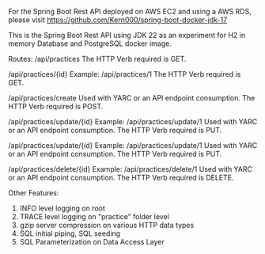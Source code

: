 For the Spring Boot Rest API deployed on AWS EC2 and using a AWS RDS, please visit https://github.com/Kern000/spring-boot-docker-jdk-17

This is the Spring Boot Rest API using JDK 22 as an experiment for H2 in memory Database and PostgreSQL docker image.

Routes:
/api/practices
The HTTP Verb required is GET.

/api/practices/{id}
Example: /api/practices/1
The HTTP Verb required is GET.

/api/practices/create
Used with YARC or an API endpoint consumption. The HTTP Verb required is POST.

/api/practices/update/{id}
Example: /api/practices/update/1
Used with YARC or an API endpoint consumption. The HTTP Verb required is PUT.

/api/practices/update/{id}
Example: /api/practices/update/1
Used with YARC or an API endpoint consumption. The HTTP Verb required is PUT.

/api/practices/delete/{id}
Example: /api/practices/delete/1
Used with YARC or an API endpoint consumption. The HTTP Verb required is DELETE.

Other Features:
1. INFO level logging on root
2. TRACE level logging on "practice" folder level
3. gzip server compression on various HTTP data types
4. SQL initial piping, SQL seeding
5. SQL Parameterization on Data Access Layer
